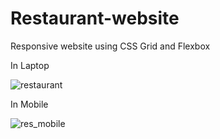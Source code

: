 # Restaurant-website
Responsive website using CSS Grid and Flexbox

In Laptop

![restaurant](https://user-images.githubusercontent.com/46326443/69528442-395a0a00-0f94-11ea-803b-40d7d1266c12.PNG)

In Mobile

![res_mobile](https://user-images.githubusercontent.com/46326443/69528536-69a1a880-0f94-11ea-8943-68b1106f036a.PNG)
